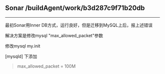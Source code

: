## Sonar /buildAgent/work/b3d287c9f71b20db

---

最初Sonar用Inner DB方式，运行良好，但是迁移到MySQL上后，报上述错误



解决方案是修改mysql "max\_allowed\_packet"参数

修改mysql my.init

\[mysqld\] 下添加 

> max\_allowed\_packet = 100M



